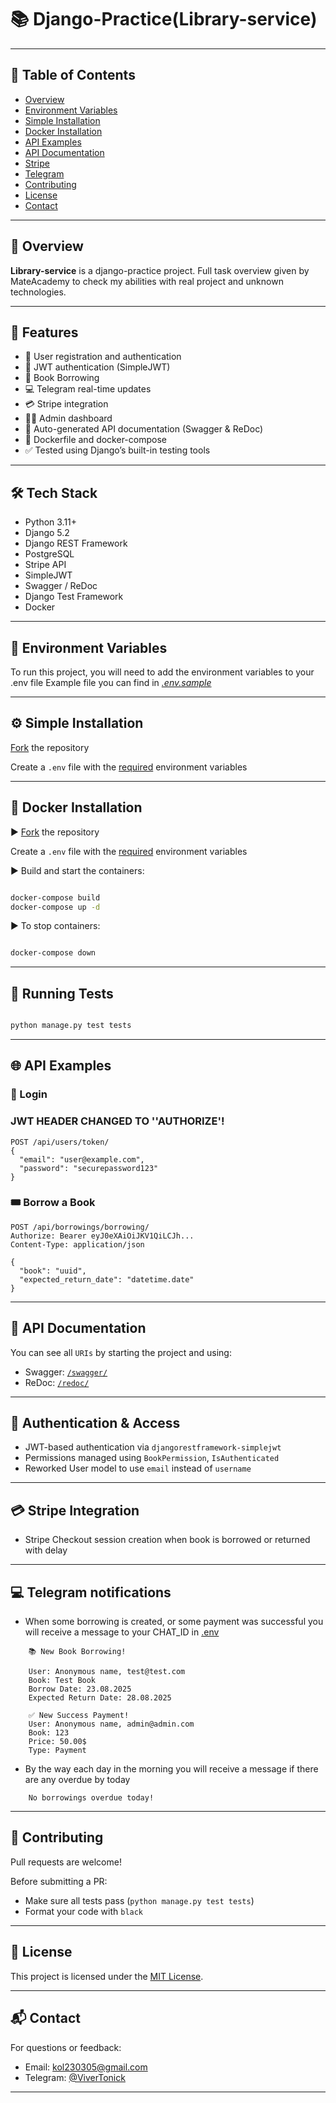 # 📚 Django-Practice(Library-service)

---

## 📑 Table of Contents

- [Overview](#-overview)
- [Environment Variables](#-environment-variables)
- [Simple Installation](#-simple-installation)
- [Docker Installation](#-docker-installation)
- [API Examples](#-api-examples)
- [API Documentation](#-api-documentation)
- [Stripe](#-stripe-integration)
- [Telegram](#-telegram-notifications)
- [Contributing](#-contributing)
- [License](#-license)
- [Contact](#-contact)
---

## 🎯 Overview

**Library-service** is a django-practice project. Full task overview given by MateAcademy to check my abilities with real project and unknown technologies.

---

## 🚀 Features

- 👤 User registration and authentication  
- 🔐 JWT authentication (SimpleJWT)  
- 📖 Book Borrowing
- 💻 Telegram real-time updates
- 💳 Stripe integration
- 🧑‍💻 Admin dashboard  
- 📄 Auto-generated API documentation (Swagger & ReDoc)  
- 🐳 Dockerfile and docker-compose
- ✅ Tested using Django’s built-in testing tools

---

## 🛠️ Tech Stack

- Python 3.11+
- Django 5.2
- Django REST Framework
- PostgreSQL
- Stripe API
- SimpleJWT
- Swagger / ReDoc
- Django Test Framework
- Docker

---

## 🔐 Environment Variables

To run this project, you will need to add the environment variables to your .env file
Example file you can find in *[.env.sample](env.sample)*

---

## ⚙️ Simple Installation

[Fork](https://github.com/SkepskyiDanylo/airport-api/fork) the repository

Create a `.env` file with the [required](#-environment-variables) environment variables

---

## 🐳 Docker Installation

▶ [Fork](https://github.com/SkepskyiDanylo/airport-api/fork) the repository

Create a `.env` file with the [required](#-environment-variables) environment variables

▶️ Build and start the containers:

```bash

docker-compose build
docker-compose up -d
```

▶️ To stop containers:

```bash

docker-compose down
```
---

## 🧪 Running Tests

```bash

python manage.py test tests
```

---

## 🌐 API Examples

### 🔐 Login

### JWT HEADER CHANGED TO ''AUTHORIZE'!

```https
POST /api/users/token/
{
  "email": "user@example.com",
  "password": "securepassword123"
}
```

### 🎟 Borrow a Book

```https
POST /api/borrowings/borrowing/
Authorize: Bearer eyJ0eXAiOiJKV1QiLCJh...
Content-Type: application/json

{
  "book": "uuid",
  "expected_return_date": "datetime.date"
}
```

---

## 📄 API Documentation

You can see all `URIs` by starting the project and using:

- Swagger: [`/swagger/`](http://localhost:8000/swagger/)
- ReDoc: [`/redoc/`](http://localhost:8000/redoc/)

---

## 🔐 Authentication & Access

- JWT-based authentication via `djangorestframework-simplejwt`
- Permissions managed using `BookPermission`, `IsAuthenticated`
- Reworked User model to use `email` instead of `username`
---

## 💳 Stripe Integration

- Stripe Checkout session creation when book is borrowed or returned with delay

---
## 💻 Telegram notifications

- When some borrowing is created, or some payment was successful you will receive a message to your CHAT_ID in [.env](#-environment-variables)

``` Telegram
    📚 New Book Borrowing!
    
    User: Anonymous name, test@test.com
    Book: Test Book
    Borrow Date: 23.08.2025
    Expected Return Date: 28.08.2025
```

``` Telegram
    ✅ New Success Payment!
    User: Anonymous name, admin@admin.com
    Book: 123
    Price: 50.00$
    Type: Payment
```

- By the way each day in the morning you will receive a message if there are any overdue by today

```Telegram
    No borrowings overdue today!
```

---

## 🤝 Contributing

Pull requests are welcome!

Before submitting a PR:

- Make sure all tests pass (`python manage.py test tests`)
- Format your code with `black`

---

## 📄 License

This project is licensed under the [MIT License](LICENSE).

---

## 📬 Contact

For questions or feedback:

- Email: kol230305@gmail.com  
- Telegram: [@ViverTonick](https://t.me/ViverTonick)

---
